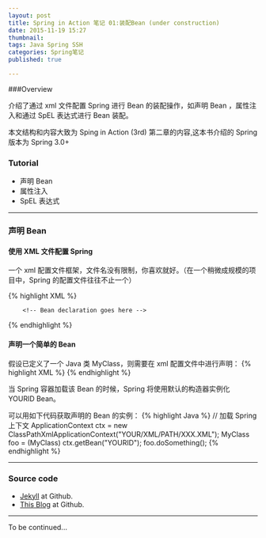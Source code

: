 ```yaml
---
layout: post
title: Spring in Action 笔记 01:装配Bean (under construction)
date: 2015-11-19 15:27
thumbnail:
tags: Java Spring SSH
categories: Spring笔记
published: true

---
```

###Overview

介绍了通过 xml 文件配置 Spring 进行 Bean 的装配操作，如声明 Bean ，属性注入和通过 SpEL 表达式进行 Bean 装配。

本文结构和内容大致为 Sping in Action (3rd) 第二章的内容,这本书介绍的 Spring 版本为 Spring 3.0+ 

### Tutorial

* 声明 Bean
* 属性注入
* SpEL 表达式

---

### 声明 Bean

#### 使用 XML 文件配置 Spring

一个 xml 配置文件框架，文件名没有限制，你喜欢就好。（在一个稍微成规模的项目中，Spring 的配置文件往往不止一个）

{% highlight XML %}
<?xml version="1.0" encoding="UTF-8"?>
<beans xmlns="http://www.springframework.org/schema/beans"
       xmlns:p="http://www.springframework.org/schema/p"
       xmlns:xsi="http://www.w3.org/2001/XMLSchema-instance"
       xmlns:util="http://www.springframework.org/schema/util"
       xsi:schemaLocation="http://www.springframework.org/schema/beans http://www.springframework.org/schema/beans/spring-beans.xsd
		http://www.springframework.org/schema/util http://www.springframework.org/schema/util/spring-util.xsd">
		
		<!-- Bean declaration goes here -->
</beans>
{% endhighlight %}

#### 声明一个简单的 Bean

假设已定义了一个 Java 类 MyClass，则需要在 xml 配置文件中进行声明：
{% highlight XML %}
<bean id="YOURID" class="packagepath.MyClass" />
{% endhighlight %}

当 Spring 容器加载该 Bean 的时候，Spring 将使用默认的构造器实例化 YOURID Bean。

可以用如下代码获取声明的 Bean 的实例：
{% highlight Java %}
// 加载 Spring 上下文
ApplicationContext ctx = new ClassPathXmlApplicationContext("YOUR/XML/PATH/XXX.XML");
MyClass foo = (MyClass) ctx.getBean("YOURID");
foo.doSomething();
{% endhighlight %}


---

### Source code
* [Jekyll] at Github.
* [This Blog] at Github.

---
To be continued...

[english version]: http://jekyllrb.com
[chinese version]: http://jekyll.bootcss.com
[Jekyll]: https://github.com/jekyll/jekyll
[This Blog]: https://github.com/JisaKun/jisakun.github.com
[Themes]: http://jekyllthemes.org